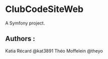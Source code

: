 ClubCodeSiteWeb
===============

A Symfony project.

Authors :
-

Katia Récard @kat3891
Théo Moffelein @theyo


